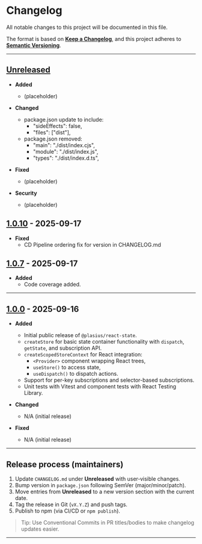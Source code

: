 
# Changelog

All notable changes to this project will be documented in this file.

The format is based on **[Keep a Changelog](https://keepachangelog.com/en/1.1.0/)**, and this project adheres to **[Semantic Versioning](https://semver.org/spec/v2.0.0.html)**.

---

## [Unreleased]

- **Added**
  - (placeholder)

- **Changed**
  - package.json update to include:
    - "sideEffects": false,
    - "files": ["dist"],
  - package.json removed:
    - "main": "./dist/index.cjs",
    - "module": "./dist/index.js",
    - "types": "./dist/index.d.ts",

- **Fixed**
  - (placeholder)

- **Security**
  - (placeholder)

## [1.0.10] - 2025-09-17

- **Fixed**
  - CD Pipeline ordering fix for version in CHANGELOG.md

## [1.0.7] - 2025-09-17

- **Added**
  - Code coverage added.

---

## [1.0.0] - 2025-09-16

- **Added**

  - Initial public release of `@plasius/react-state`.
  - `createStore` for basic state container functionality with `dispatch`, `getState`, and subscription API.
  - `createScopedStoreContext` for React integration:
    - `<Provider>` component wrapping React trees,
    - `useStore()` to access state,
    - `useDispatch()` to dispatch actions.
  - Support for per-key subscriptions and selector-based subscriptions.
  - Unit tests with Vitest and component tests with React Testing Library.

- **Changed**
  - N/A (initial release)

- **Fixed**
  - N/A (initial release)

---

## Release process (maintainers)

1. Update `CHANGELOG.md` under **Unreleased** with user‑visible changes.
2. Bump version in `package.json` following SemVer (major/minor/patch).
3. Move entries from **Unreleased** to a new version section with the current date.
4. Tag the release in Git (`vX.Y.Z`) and push tags.
5. Publish to npm (via CI/CD or `npm publish`).

> Tip: Use Conventional Commits in PR titles/bodies to make changelog updates easier.

---

[Unreleased]: https://github.com/Plasius-LTD/react-state/compare/v1.0.10...HEAD
[1.0.0]: https://github.com/Plasius-LTD/react-state/releases/tag/v1.0.0
[1.0.7]: https://github.com/Plasius-LTD/react-state/releases/tag/v1.0.7
[1.0.10]: https://github.com/Plasius-LTD/react-state/releases/tag/v1.0.10
